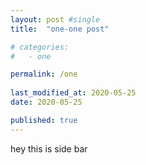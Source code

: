 ```yaml
---
layout: post #single
title:  "one-one post"

# categories:
#   - one

permalink: /one
 
last_modified_at: 2020-05-25
date: 2020-05-25

published: true
---
```



hey this is side bar